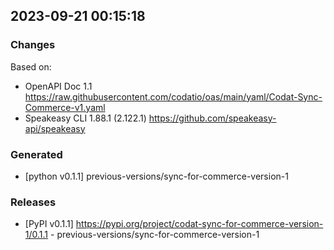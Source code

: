 

## 2023-09-21 00:15:18
### Changes
Based on:
- OpenAPI Doc 1.1 https://raw.githubusercontent.com/codatio/oas/main/yaml/Codat-Sync-Commerce-v1.yaml
- Speakeasy CLI 1.88.1 (2.122.1) https://github.com/speakeasy-api/speakeasy
### Generated
- [python v0.1.1] previous-versions/sync-for-commerce-version-1
### Releases
- [PyPI v0.1.1] https://pypi.org/project/codat-sync-for-commerce-version-1/0.1.1 - previous-versions/sync-for-commerce-version-1
